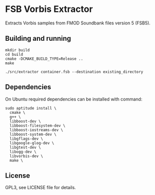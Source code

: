 # FSB Vorbis Extractor

Extracts Vorbis samples from FMOD Soundbank files version 5 (FSB5).

## Building and running

```
mkdir build
cd build
cmake -DCMAKE_BUILD_TYPE=Release ..
make

./src/extractor container.fsb --destination existing_directory
```

## Dependencies

On Ubuntu required dependencies can be installed with command:

```
sudo aptitude install \
  cmake \
  g++ \
  libboost-dev \
  libboost-filesystem-dev \
  libboost-iostreams-dev \
  libboost-system-dev \
  libgflags-dev \
  libgoogle-glog-dev \
  libgtest-dev \
  libogg-dev \
  libvorbis-dev \
  make \

```

## License

GPL3, see LICENSE file for details.
